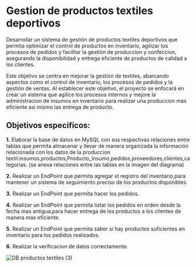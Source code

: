 # Gestion de productos textiles deportivos

Desarrollar un sistema de gestión de productos textiles deportivos que permita optimizar el control de productos en inventario, agilizar los procesos de pedidos y facilitar la gestión de produccion y confeccion, asegurando la disponibilidad y entrega eficiente de productos de calidad a los clientes.

Este objetivo se centra en mejorar la gestión de textiles, abarcando aspectos como el control de inventario, los procesos de pedidos y la gestión de ventas. Al establecer este objetivo, el proyecto se enfocará en crear un sistema que agilice los procesos internos y mejore la administracion de insumos en inventario para realizar una produccion mas eficiente asi mismo las entrega de producto.

## __Objetivos especificos:__

**1.** Elaborar la base de datos en MySQL con sus respectivas relaciones entre tablas que permita almacenar y llevar de manera organizada la información relacionada con los datos de la produccion textil:insumos,productos,Producto_Insumo,pedidos,proveedores,clientes,categorias.
(se anexa relaciones entre las tablas en la imagen del diagrama)

**2.** Realizar un EndPoint que permita agregar el registro del inventario,para mantener un sistema de seguimiento preciso de los productos disponibles.

**3.** Realizar un EndPoint que permita hacer los pedidos.

**4.** Realizar un EndPoint que permita listar los pedidos en orden desde la fecha mas antigua,para hacer entrega de los productos a los clientes de manera mas eficiente.

**5.** Realizar un EndPoint que permita  saber si hay productos suficientes en inventario para los pedidos realizados.

**6.** Realizar la verificacion de datos correctamente.

![DB productos textiles (3)](https://github.com/LauraRamirezCampus/Gestion-de-productos-textiles-deportivos/assets/124936044/2116b16d-e61b-4d92-9a68-4e96fe8f25da)
